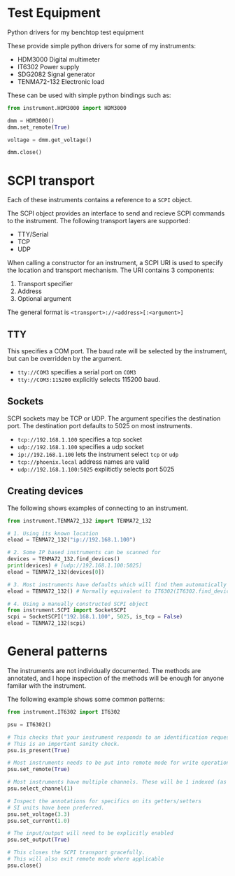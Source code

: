 # Test Equipment

Python drivers for my benchtop test equipment

These provide simple python drivers for some of my instruments:
 * HDM3000 Digital multimeter
 * IT6302 Power supply
 * SDG2082 Signal generator
 * TENMA72-132 Electronic load

These can be used with simple python bindings such as:

```python
from instrument.HDM3000 import HDM3000

dmm = HDM3000()
dmm.set_remote(True)

voltage = dmm.get_voltage()

dmm.close()
```

# SCPI transport

Each of these instruments contains a reference to a `SCPI` object.

The SCPI object provides an interface to send and recieve SCPI commands to the instrument. The following transport layers are supported:
 * TTY/Serial
 * TCP
 * UDP

When calling a constructor for an instrument, a SCPI URI is used to specify the location and transport mechanism. The URI contains 3 components:
1. Transport specifier
2. Address
3. Optional argument

The general format is `<transport>://<address>[:<argument>]`

## TTY
This specifies a COM port. The baud rate will be selected by the instrument, but can be overridden by the argument.

 * `tty://COM3` specifies a serial port on `COM3`
 * `tty://COM3:115200` explicitly selects 115200 baud.

## Sockets

SCPI sockets may be TCP or UDP. The argument specifies the destination port. The destination port defaults to 5025 on most instruments.

* `tcp://192.168.1.100` specifies a tcp socket
* `udp://192.168.1.100` specifies a udp socket
* `ip://192.168.1.100` lets the instrument select `tcp` or `udp`
* `tcp://phoenix.local` address names are valid
* `udp://192.168.1.100:5025` explitictly selects port 5025

## Creating devices

The following shows examples of connecting to an instrument.

```python
from instrument.TENMA72_132 import TENMA72_132

# 1. Using its known location
eload = TENMA72_132("ip://192.168.1.100")

# 2. Some IP based instruments can be scanned for
devices = TENMA72_132.find_devices()
print(devices) # [udp://192.168.1.100:5025]
eload = TENMA72_132(devices[0])

# 3. Most instruments have defaults which will find them automatically
eload = TENMA72_132() # Normally equivalent to IT6302(IT6302.find_devices(1)[0])

# 4. Using a manually constructed SCPI object
from instrument.SCPI import SocketSCPI
scpi = SocketSCPI("192.168.1.100", 5025, is_tcp = False)
eload = TENMA72_132(scpi)
```

# General patterns

The instruments are not individually documented. The methods are annotated, and I hope inspection of the methods will be enough for anyone familar with the instrument.

The following example shows some common patterns:

```python
from instrument.IT6302 import IT6302

psu = IT6302()

# This checks that your instrument responds to an identification request.
# This is an important sanity check.
psu.is_present(True)

# Most instruments needs to be put into remote mode for write operations to succeed
psu.set_remote(True)

# Most instruments have multiple channels. These will be 1 indexed (as per the front panel)
psu.select_channel(1)

# Inspect the annotations for specifics on its getters/setters
# SI units have been preferred.
psu.set_voltage(3.3)
psu.set_current(1.0)

# The input/output will need to be explicitly enabled
psu.set_output(True)

# This closes the SCPI transport gracefully.
# This will also exit remote mode where applicable
psu.close()
```

